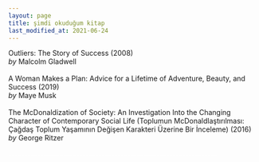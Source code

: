 ```yaml
---
layout: page
title: şimdi okuduğum kitap
last_modified_at: 2021-06-24
---
```


Outliers: The Story of Success (2008)  
<i>by</i> Malcolm Gladwell  
<br />
A Woman Makes a Plan: Advice for a Lifetime of Adventure, Beauty, and Success (2019)  
<i>by</i> Maye Musk  
<br />
The McDonaldization of Society: An Investigation Into the Changing Character of Contemporary Social Life (Toplumun McDonaldlaştırılması: Çağdaş Toplum Yaşamının Değişen Karakteri Üzerine Bir İnceleme) (2016)  
<i>by</i> George Ritzer  
<br />
<span style="color: white"> -_-_-_-_-_-_-_-_-_-_-_-_-_-_-_-_-_-_-_-_-_-_-_-_-_-_-_-_-_-_-_-_-_-_-_-_-_-_-_-_-_-_-_-_-_-_-_-_-_-_-_-_-_-_-_-_-_-_-_-_-_-_-_-_- </span>

<!-- <span style="color: white">Lorem ipsum dolor sit amet, consectetur adipiscing elit. Sed sagittis cursus erat quis tempus. Fusce semper eu eros in tristique.</span> -->
